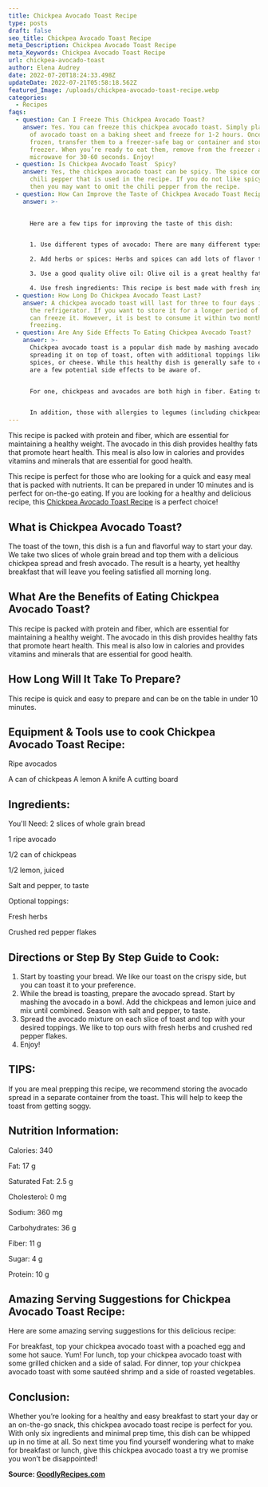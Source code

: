 ```yaml
---
title: Chickpea Avocado Toast Recipe
type: posts
draft: false
seo_title: Chickpea Avocado Toast Recipe
meta_Description: Chickpea Avocado Toast Recipe
meta_Keywords: Chickpea Avocado Toast Recipe
url: chickpea-avocado-toast
author: Elena Audrey
date: 2022-07-20T18:24:33.498Z
updateDate: 2022-07-21T05:58:18.562Z
featured_Image: /uploads/chickpea-avocado-toast-recipe.webp
categories:
  - Recipes
faqs:
  - question: Can I Freeze This Chickpea Avocado Toast?
    answer: Yes. You can freeze this chickpea avocado toast. Simply place the slices
      of avocado toast on a baking sheet and freeze for 1-2 hours. Once they are
      frozen, transfer them to a freezer-safe bag or container and store in the
      freezer. When you’re ready to eat them, remove from the freezer and
      microwave for 30-60 seconds. Enjoy!
  - question: Is Chickpea Avocado Toast  Spicy?
    answer: Yes, the chickpea avocado toast can be spicy. The spice comes from the
      chili pepper that is used in the recipe. If you do not like spicy food,
      then you may want to omit the chili pepper from the recipe.
  - question: How Can Improve the Taste of Chickpea Avocado Toast Recipe?
    answer: >-
      

      Here are a few tips for improving the taste of this dish:


      1. Use different types of avocado: There are many different types of avocados, and each one has its own unique flavor. Try using different varieties to see which ones you like best with chickpea avocado toast.

      2. Add herbs or spices: Herbs and spices can add lots of flavor to dishes without adding any extra calories or unhealthy ingredients. Try adding some fresh herbs or spices to your chickpea avocado toast recipe to give it a boost of flavor.

      3. Use a good quality olive oil: Olive oil is a great healthy fat to use in cooking, but not all olive oils are created equal. Be sure to use good quality olive oil for the best results.

      4. Use fresh ingredients: This recipe is best made with fresh ingredients. If you can, try to use fresh lemons, avocados, and chickpeas for the best flavor.
  - question: How Long Do Chickpea Avocado Toast Last?
    answer: A chickpea avocado toast will last for three to four days if stored in
      the refrigerator. If you want to store it for a longer period of time, you
      can freeze it. However, it is best to consume it within two months of
      freezing.
  - question: Are Any Side Effects To Eating Chickpea Avocado Toast?
    answer: >-
      Chickpea avocado toast is a popular dish made by mashing avocado and
      spreading it on top of toast, often with additional toppings like herbs,
      spices, or cheese. While this healthy dish is generally safe to eat, there
      are a few potential side effects to be aware of.


      For one, chickpeas and avocados are both high in fiber. Eating too much fiber can lead to digestive issues like gas, bloating, and constipation. If you experience any of these symptoms after eating chickpea avocado toast, try reducing the amount of each ingredient you use or add more liquid (water or broth) to your meal to help soften the AVOCADO impact.


      In addition, those with allergies to legumes (including chickpeas) or tree fruits (like avocados) should avoid this dish. If you’re not sure if you have an allergy to either of these ingredients, it’s best to speak with a doctor or allergist before consuming chickpea avocado toast.
---
```

This recipe is packed with protein and fiber, which are essential for maintaining a healthy weight. The avocado in this dish provides healthy fats that promote heart health. This meal is also low in calories and provides vitamins and minerals that are essential for good health.

This recipe is perfect for those who are looking for a quick and easy meal that is packed with nutrients. It can be prepared in under 10 minutes and is perfect for on-the-go eating. If you are looking for a healthy and delicious recipe, this [Chickpea Avocado Toast Recipe](https://goodlyrecipes.com/chickpea-avocado-toast/) is a perfect choice!

## **What is Chickpea Avocado Toast?**

The toast of the town, this dish is a fun and flavorful way to start your day. We take two slices of whole grain bread and top them with a delicious chickpea spread and fresh avocado. The result is a hearty, yet healthy breakfast that will leave you feeling satisfied all morning long.

## **What Are the Benefits of Eating Chickpea Avocado Toast?**

This recipe is packed with protein and fiber, which are essential for maintaining a healthy weight. 
The avocado in this dish provides healthy fats that promote heart health. 
This meal is also low in calories and provides vitamins and minerals that are essential for good health.

## **How Long Will It Take To Prepare?**

This recipe is quick and easy to prepare and can be on the table in under 10 minutes.

## **Equipment & Tools use to cook Chickpea Avocado Toast Recipe:**

Ripe avocados

A can of chickpeas
A lemon
A knife
A cutting board

## **Ingredients:**

You'll Need:
2 slices of whole grain bread

1 ripe avocado

1/2 can of chickpeas

1/2 lemon, juiced

Salt and pepper, to taste

Optional toppings: 

Fresh herbs 

Crushed red pepper flakes 

## **Directions or Step By Step Guide to Cook:**

1. Start by toasting your bread. We like our toast on the crispy side, but you can toast it to your preference.
2. While the bread is toasting, prepare the avocado spread. Start by mashing the avocado in a bowl. Add the chickpeas and lemon juice and mix until combined. Season with salt and pepper, to taste.
3. Spread the avocado mixture on each slice of toast and top with your desired toppings. We like to top ours with fresh herbs and crushed red pepper flakes.
4. Enjoy!

## **TIPS:**

If you are meal prepping this recipe, we recommend storing the avocado spread in a separate container from the toast. This will help to keep the toast from getting soggy.

## **Nutrition Information:**

Calories: 340

Fat: 17 g

Saturated Fat: 2.5 g

Cholesterol: 0 mg

Sodium: 360 mg

Carbohydrates: 36 g

Fiber: 11 g 

Sugar: 4 g 

Protein: 10 g 

## **Amazing Serving Suggestions for Chickpea Avocado Toast Recipe:**

Here are some amazing serving suggestions for this delicious recipe:

For breakfast, top your chickpea avocado toast with a poached egg and some hot sauce. Yum!
For lunch, top your chickpea avocado toast with some grilled chicken and a side of salad.
For dinner, top your chickpea avocado toast with some sautéed shrimp and a side of roasted vegetables.

## **Conclusion:**

Whether you’re looking for a healthy and easy breakfast to start your day or an on-the-go snack, this chickpea avocado toast recipe is perfect for you. With only six ingredients and minimal prep time, this dish can be whipped up in no time at all. So next time you find yourself wondering what to make for breakfast or lunch, give this chickpea avocado toast a try we promise you won’t be disappointed!

**Source: <a href="https://goodlyrecipes.com/" target="_blank" rel="noopener">GoodlyRecipes.com</a>**